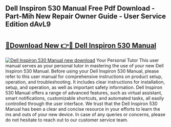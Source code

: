 ## Dell Inspiron 530 Manual Free Pdf Download - Part-Mih New Repair Owner Guide - User Service Edition dAvL9

# <h2><a href="http://cf15616.oget.top/?id=Dell+Inspiron+530+Manual">🔗Download New 👉🔴 Dell Inspiron 530 Manual</a></h2>

[![Dell Inspiron 530 Manual new download](https://i.imgur.com/5g1atiW.png)](http://cf15616.oget.top/?id=Dell+Inspiron+530+Manual)
Your Personal Tutor This user manual serves as your personal tutor in mastering the use of your new Dell Inspiron 530 Manual. Before using your Dell Inspiron 530 Manual, please refer to this user manual for comprehensive instructions on product setup, operation, and troubleshooting. It includes clear instructions for installation, setup, and operation, as well as important safety information. Dell Inspiron 530 Manual offers a range of advanced features, such as virtual assistant, smart notifications, customizable shortcuts, and automated tasks, all easily controlled through the user interface. We trust that the Dell Inspiron 530 Manual has been a clear and concise resource in your efforts to learn the ins and outs of your new device. In case of any queries or concerns, please do not hesitate to reach out to our customer service team.
